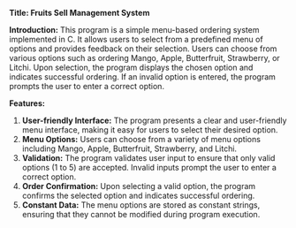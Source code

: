 **Title: Fruits Sell Management System**

**Introduction:**
This program is a simple menu-based ordering system implemented in C. It allows users to select from a predefined menu of options and provides feedback on their selection. Users can choose from various options such as ordering Mango, Apple, Butterfruit, Strawberry, or Litchi. Upon selection, the program displays the chosen option and indicates successful ordering. If an invalid option is entered, the program prompts the user to enter a correct option.

**Features:**
1. **User-friendly Interface:** The program presents a clear and user-friendly menu interface, making it easy for users to select their desired option.
2. **Menu Options:** Users can choose from a variety of menu options including Mango, Apple, Butterfruit, Strawberry, and Litchi.
3. **Validation:** The program validates user input to ensure that only valid options (1 to 5) are accepted. Invalid inputs prompt the user to enter a correct option.
4. **Order Confirmation:** Upon selecting a valid option, the program confirms the selected option and indicates successful ordering.
5. **Constant Data:** The menu options are stored as constant strings, ensuring that they cannot be modified during program execution.
